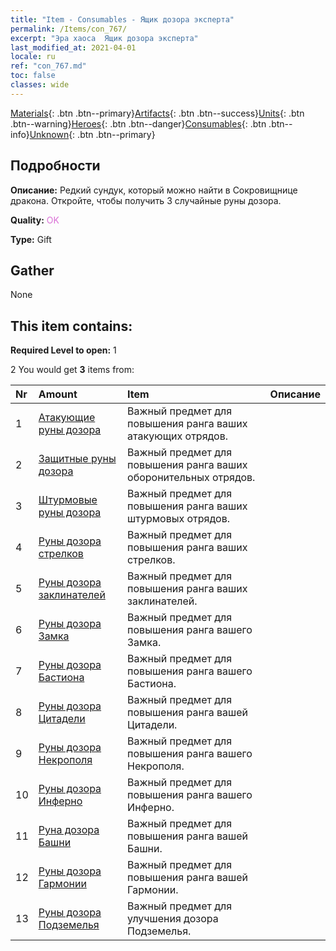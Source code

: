 ```yaml
---
title: "Item - Consumables - Ящик дозора эксперта"
permalink: /Items/con_767/
excerpt: "Эра хаоса  Ящик дозора эксперта"
last_modified_at: 2021-04-01
locale: ru
ref: "con_767.md"
toc: false
classes: wide
---
```

 [Materials](/ru/Items/){: .btn .btn--primary}[Artifacts](/ru/Items/Artifacts/){: .btn .btn--success}[Units](/ru/Items/Units/){: .btn .btn--warning}[Heroes](/ru/Items/Heroes/){: .btn .btn--danger}[Consumables](/ru/Items/Consumables/){: .btn .btn--info}[Unknown](/ru/Items/Unknown/){: .btn .btn--primary}

## Подробности
 **Описание:** Редкий сундук, который можно найти в Сокровищнице дракона. Откройте, чтобы получить 3 случайные руны дозора.

 **Quality:** <span style="color: #DA70D6">OK</span>

 **Type:** Gift

## Gather

  None

## This item contains:

 **Required Level to open:** 1

 2 You would get **3** items  from:

  | Nr | Amount |     Item    | Описание |
  |:---|:-------|:------------|:-----------:|
  | 1 | [Атакующие руны дозора](/ru/Items/con_734/) | Важный предмет для повышения ранга ваших атакующих отрядов. | 
  | 2 | [Защитные руны дозора](/ru/Items/con_739/) | Важный предмет для повышения ранга ваших оборонительных отрядов. | 
  | 3 | [Штурмовые руны дозора](/ru/Items/con_741/) | Важный предмет для повышения ранга ваших штурмовых отрядов. | 
  | 4 | [Руны дозора стрелков](/ru/Items/con_742/) | Важный предмет для повышения ранга ваших стрелков. | 
  | 5 | [Руны дозора заклинателей](/ru/Items/con_746/) | Важный предмет для повышения ранга ваших заклинателей. | 
  | 6 | [Руны дозора Замка](/ru/Items/con_752/) | Важный предмет для повышения ранга вашего Замка. | 
  | 7 | [Руны дозора Бастиона](/ru/Items/con_753/) | Важный предмет для повышения ранга вашего Бастиона. | 
  | 8 | [Руны дозора Цитадели](/ru/Items/con_754/) | Важный предмет для повышения ранга вашей Цитадели. | 
  | 9 | [Руны дозора Некрополя](/ru/Items/con_755/) | Важный предмет для повышения ранга вашего Некрополя. | 
  | 10 | [Руны дозора Инферно](/ru/Items/con_777/) | Важный предмет для повышения ранга вашего Инферно. | 
  | 11 | [Руна дозора Башни](/ru/Items/con_785/) | Важный предмет для повышения ранга вашей Башни. | 
  | 12 | [Руны дозора Гармонии](/ru/Items/con_791/) | Важный предмет для повышения ранга вашей Гармонии. | 
  | 13 | [Руны дозора Подземелья](/ru/Items/con_792/) | Важный предмет для улучшения дозора Подземелья. | 
